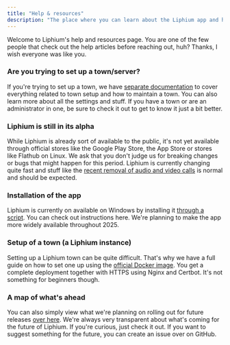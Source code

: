 ```yaml
---
title: "Help & resources"
description: "The place where you can learn about the Liphium app and how to use it."
---
```


Welcome to Liphium's help and resources page. You are one of the few people that check out the help articles before reaching out, huh? Thanks, I wish everyone was like you.

### Are you trying to set up a town/server?

If you're trying to set up a town, we have [separate documentation](https://docs.liphium.com) to cover everything related to town setup and how to maintain a town. You can also learn more about all the settings and stuff. If you have a town or are an administrator in one, be sure to check it out to get to know it just a bit better.

### Liphium is still in its alpha

While Liphium is already sort of available to the public, it's not yet available through official stores like the Google Play Store, the App Store or stores like Flathub on Linux. We ask that you don't judge us for breaking changes or bugs that might happen for this period. Liphium is currently changing quite fast and stuff like the [recent removal of audio and video calls](https://github.com/Liphium/chat_interface/blob/main/CHANGELOG.md) is normal and should be expected.

### Installation of the app

Liphium is currently on available on Windows by installing it [through a script](/docs/installation/windows). You can check out instructions here. We're planning to make the app more widely available throughout 2025.

### Setup of a town (a Liphium instance)

Setting up a Liphium town can be quite difficult. That's why we have a full guide on how to set one up using the [official Docker image](https://hub.docker.com/r/liphium/chat). You get a complete deployment together with HTTPS using Nginx and Certbot. It's not something for beginners though.

### A map of what's ahead

You can also simply view what we're planning on rolling out for future releases [over here](/docs/general/roadmap). We're always very transparent about what's coming for the future of Liphium. If you're curious, just check it out. If you want to suggest something for the future, you can create an issue over on GitHub.
